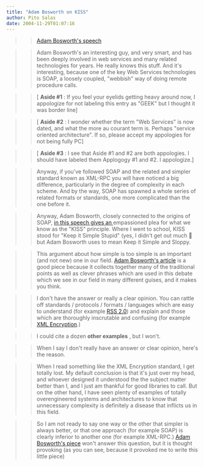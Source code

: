 ```yaml
---
title: "Adam Bosworth on KISS"
author: Pito Salas
date: 2004-11-29T01:07:16
---
```



>>

>> [Adam Bosworth's
speech](<http://www.adambosworth.net/archives/000031.html>)

>>

>> Adam Bosworth's an interesting guy, and very smart, and has been deeply
involved in web services and many related technologies for years. He really
knows this stuff. And it's interesting, because one of the key Web Services
technologies is SOAP, a loosely coupled, "webbish" way of doing remote
procedure calls.

>>

>> [ **Aside #1** : If you feel your eyelids getting heavy around now, I
appologize for not labeling this entry as "GEEK" but I thought it was border
line]

>>

>> [ **Aside #2** : I wonder whether the term "Web Services" is now dated, and
what the more au courant term is. Perhaps "service oriented architecture". If
so, please accept my appologies for not being fully PC]

>>

>> [ **Aside #3** : I see that Aside #1 and #2 are both appologies. I should
have labeled them Applogogy #1 and #2. I appologize.]

>>

>> Anyway, if you've followed SOAP and the related and simpler standard known
as XML-RPC you will have noticed a big difference, particularly in the degree
of complexity in each scheme. And by the way, SOAP has spawned a whole series
of related formats or standards, one more complicated than the one before it.

>>

>> Anyway, Adam Bosworth, closely connected to the origins of SOAP, [in this
speech gives an
](<http://www.adambosworth.net/archives/000031.html>)empassioned plea for what
we know as the "KISS" principle. Where I went to school, KISS stood for "Keep
it Simple Stupid" (yes, I didn't get out much 🙂 but Adam Bosworth uses to mean
Keep it Simple and Sloppy.

>>

>> This argument about how simple is too simple is an important (and not new)
one in our field. [Adam Bosworth's
article](<http://www.adambosworth.net/archives/000031.html>) is a good piece
because it collects together many of the traditional points as well as clever
phrases which are used in this debate which we see in our field in many
different guises, and it makes you think.

>>

>> I don't have the answer or really a clear opinion. You can rattle off
standards / protocols / formats / languages which are easy to understand (for
example [RSS 2.0](<http://blogs.law.harvard.edu/tech/rss>)) and explain and
those which are thoroughly inscrutable and confusing (for example [XML
Encryption](<http://www.w3.org/TR/xmlenc-core/>).)

>>

>> I could cite a dozen **other examples** , but I won't.

>>

>> When I say I don't really have an answer or clear opinion, here's the
reason.

>>

>> When I read something like the XML Encryption standard, I get totally lost.
My default conclusion is that it's just over my head, and whoever designed it
understood the the subject matter better than I, and I just am thankful for
good libraries to call. But on the other hand, I have seen plenty of examples
of totally overengineered systems and architectures to know that unnecessary
complexity is definitely a disease that inflicts us in this field.

>>

>> So I am not ready to say one way or the other that simpler is always
better, or that one approach (for example SOAP) is clearly inferior to another
one (for example XML-RPC.) [Adam Bosworth's
piece](<http://www.adambosworth.net/archives/000031.html>) won't answer this
question, but it is thought provoking (as you can see, because it provoked me
to write this little piece)


